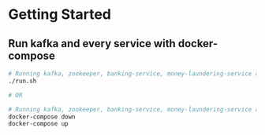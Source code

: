 # Getting Started

## Run kafka and every service with docker-compose

```bash
# Running kafka, zookeeper, banking-service, money-laundering-service and transaction-analysis-service
./run.sh

# OR

# Running kafka, zookeeper, banking-service, money-laundering-service and transaction-analysis-service
docker-compose down
docker-compose up
```


